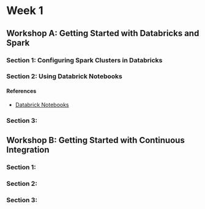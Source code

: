 # Week 1

## Workshop A:  Getting Started with Databricks and Spark

### Section 1:  Configuring Spark Clusters in Databricks
### Section 2:  Using Databrick Notebooks

#### References
* [Databrick Notebooks](https://docs.microsoft.com/en-us/azure/databricks/notebooks/)

### Section 3:

## Workshop B: Getting Started with Continuous Integration 

### Section 1:  
### Section 2:  
### Section 3:
